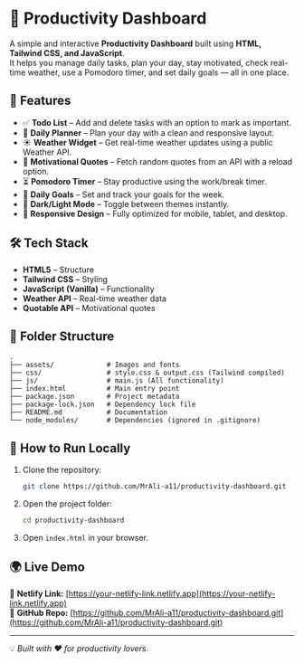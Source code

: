 # 📌 Productivity Dashboard  

A simple and interactive **Productivity Dashboard** built using **HTML, Tailwind CSS, and JavaScript**.  
It helps you manage daily tasks, plan your day, stay motivated, check real-time weather, use a Pomodoro timer, and set daily goals — all in one place.  

## 🚀 Features  
- ✅ **Todo List** – Add and delete tasks with an option to mark as important.  
- 📅 **Daily Planner** – Plan your day with a clean and responsive layout.  
- ☀️ **Weather Widget** – Get real-time weather updates using a public Weather API.  
- 💬 **Motivational Quotes** – Fetch random quotes from an API with a reload option.  
- ⏳ **Pomodoro Timer** – Stay productive using the work/break timer.  
- 🎯 **Daily Goals** – Set and track your goals for the week.  
- 🌙 **Dark/Light Mode** – Toggle between themes instantly.  
- 📱 **Responsive Design** – Fully optimized for mobile, tablet, and desktop.  

## 🛠️ Tech Stack  
- **HTML5** – Structure  
- **Tailwind CSS** – Styling  
- **JavaScript (Vanilla)** – Functionality  
- **Weather API** – Real-time weather data  
- **Quotable API** – Motivational quotes  

## 📂 Folder Structure  
```
.
├── assets/             # Images and fonts  
├── css/                # style.css & output.css (Tailwind compiled)  
├── js/                 # main.js (All functionality)  
├── index.html          # Main entry point  
├── package.json        # Project metadata  
├── package-lock.json   # Dependency lock file  
├── README.md           # Documentation  
└── node_modules/       # Dependencies (ignored in .gitignore)
```

## 📌 How to Run Locally  
1. Clone the repository:  
   ```bash
   git clone https://github.com/MrAli-a11/productivity-dashboard.git
   ```
2. Open the project folder:  
   ```bash
   cd productivity-dashboard
   ```
3. Open `index.html` in your browser.  

## 🌍 Live Demo  
🔗 **Netlify Link:** [https://your-netlify-link.netlify.app](https://your-netlify-link.netlify.app)  
🔗 **GitHub Repo:** [https://github.com/MrAli-a11/productivity-dashboard.git](https://github.com/MrAli-a11/productivity-dashboard.git)  

---
💡 *Built with ❤️ for productivity lovers.*
